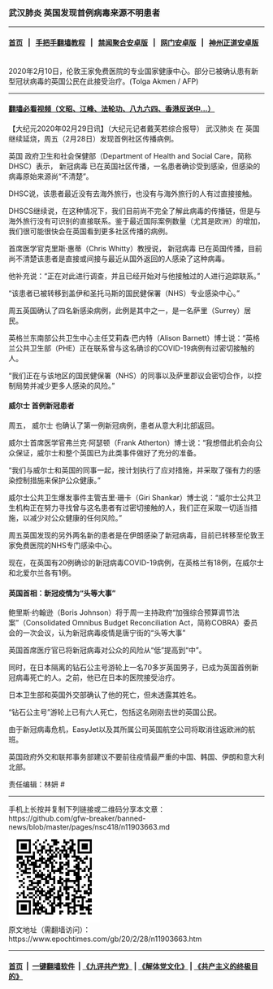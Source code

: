 ### 武汉肺炎 英国发现首例病毒来源不明患者
------------------------

#### [首页](https://github.com/gfw-breaker/banned-news/blob/master/README.md) &nbsp;&nbsp;|&nbsp;&nbsp; [手把手翻墙教程](https://github.com/gfw-breaker/guides/wiki) &nbsp;&nbsp;|&nbsp;&nbsp; [禁闻聚合安卓版](https://github.com/gfw-breaker/bn-android) &nbsp;&nbsp;|&nbsp;&nbsp; [网门安卓版](https://github.com/oGate2/oGate) &nbsp;&nbsp;|&nbsp;&nbsp; [神州正道安卓版](https://github.com/SzzdOgate/update) 



<div><img alt="" class="aligncenter wp-post-image" src="https://i.epochtimes.com/assets/uploads/2020/02/Wuhan-UK-Royal-Free-Hospital-1-600x400.jpg"/>
<div class="red16 caption">
 2020年2月10日，伦敦王家免费医院的专业国家健康中心。部分已被确认患有新型冠状病毒的英国公民在此接受治疗。(Tolga Akmen / AFP)
</div>
</div><hr/>

#### [翻墙必看视频（文昭、江峰、法轮功、八九六四、香港反送中...）](https://github.com/gfw-breaker/banned-news/blob/master/pages/link3.md)

<div><p>
 【大纪元2020年02月29日讯】（大纪元记者戴芙若综合报导）
 <ok href="https://www.epochtimes.com/gb/tag/%E6%AD%A6%E6%B1%89%E8%82%BA%E7%82%8E.html">
  武汉肺炎
 </ok>
 在
 <ok href="https://www.epochtimes.com/gb/tag/%E8%8B%B1%E5%9B%BD.html">
  英国
 </ok>
 继续延烧，周五（2月28日）发现首例社区传播病例。
</p>
<p>
 <ok href="https://www.epochtimes.com/gb/tag/%E8%8B%B1%E5%9B%BD.html">
  英国
 </ok>
 政府卫生和社会保健部（Department of Health and Social Care，简称DHSC）表示，
 <ok href="https://www.epochtimes.com/gb/tag/%E6%96%B0%E5%86%A0%E7%97%85%E6%AF%92.html">
  新冠病毒
 </ok>
 已在英国社区传播，一名患者确诊受到感染，但感染的病毒原始来源尚“不清楚”。
</p>
<p>
 DHSC说，该患者最近没有去海外旅行，也没有与海外旅行的人有过直接接触。
</p>
<p>
 DHSCS继续说，在这种情况下，我们目前尚不完全了解此病毒的传播链，但是与海外旅行没有可识别的直接联系。鉴于最近国际案例数量（尤其是欧洲）的增加，我们很可能很快会在英国看到更多社区传播的病例。
</p>
<p>
 首席医学官克里斯·惠蒂（Chris Whitty）教授说，
 <ok href="https://www.epochtimes.com/gb/tag/%E6%96%B0%E5%86%A0%E7%97%85%E6%AF%92.html">
  新冠病毒
 </ok>
 已在英国传播，目前尚不清楚该患者是直接或间接与最近从国外返回的人感染了这种病毒。
</p>
<p>
 他补充说：“正在对此进行调查，并且已经开始对与他接触过的人进行追踪联系。”
</p>
<p>
 “该患者已被转移到盖伊和圣托马斯的国民健保署（NHS）专业感染中心。”
</p>
<p>
 周五英国确认了四名新感染病例，此例是其中之一，是一名萨里（Surrey）居民。
</p>
<p>
 英格兰东南部公共卫生中心主任艾莉森·巴内特（Alison Barnett）博士说：“英格兰公共卫生部（PHE）正在联系曾与这名确诊的COVID-19病例有过密切接触的人。
</p>
<p>
 “我们正在与该地区的国民健保署（NHS）的同事以及萨里郡议会密切合作，以控制局势并减少更多人感染的风险。”
</p>
<h4>
 <strong>
  <ok href="https://www.epochtimes.com/gb/tag/%E5%A8%81%E5%B0%94%E5%A3%AB.html">
   威尔士
  </ok>
  首例新冠患者
 </strong>
</h4>
<p>
 周五，
 <ok href="https://www.epochtimes.com/gb/tag/%E5%A8%81%E5%B0%94%E5%A3%AB.html">
  威尔士
 </ok>
 也确认了第一例新冠病例，患者从意大利北部返回。
</p>
<p>
 威尔士首席医学官弗兰克·阿瑟顿（Frank Atherton）博士说：“我想借此机会向公众保证，威尔士和整个英国已为此类事件做好了充分的准备。
</p>
<p>
 “我们与威尔士和英国的同事一起，按计划执行了应对措施，并采取了强有力的感染控制措施来保护公众健康。”
</p>
<p>
 威尔士公共卫生爆发事件主管吉里·珊卡（Giri Shankar）博士说：“威尔士公共卫生机构正在努力寻找曾与这名患者有过密切接触的人，我们正在采取一切适当措施，以减少对公众健康的任何风险。”
</p>
<p>
 周五英国发现的另外两名新的患者是在伊朗感染了新冠病毒，目前已转移至伦敦王家免费医院的NHS专门感染中心。
</p>
<p>
 现在，在英国有20例确诊的新冠病毒COVID-19病例，在英格兰有18例，在威尔士和北爱尔兰各有1例。
</p>
<h4>
 <strong>
  英国首相：新冠疫情为“头等大事”
 </strong>
</h4>
<p>
 鲍里斯·约翰逊（Boris Johnson）将于周一主持政府“加强综合预算调节法案”（Consolidated Omnibus Budget Reconciliation Act，简称COBRA）委员会的一次会议，认为新冠病毒疫情是唐宁街的“头等大事”
</p>
<p>
 英国首席医疗官已将新冠病毒对公众的风险从“低”提高到“中”。
</p>
<p>
 同时，在日本隔离的钻石公主号游轮上一名70多岁英国男子，已成为英国首例新冠病毒死亡的人。之前，他已在日本的医院接受治疗。
</p>
<p>
 日本卫生部和英国外交部确认了他的死亡，但未透露其姓名。
</p>
<p>
 “钻石公主号”游轮上已有六人死亡，包括这名刚刚去世的英国公民。
</p>
<p>
 由于新冠病毒危机，EasyJet以及其所属公司英国航空公司将取消往返欧洲的航班。
</p>
<p>
 英国政府外交和联邦事务部建议不要前往疫情最严重的中国、韩国、伊朗和意大利北部。
</p>
<p>
 责任编辑：林妍 #
</p>
</div>
<hr/>
手机上长按并复制下列链接或二维码分享本文章：<br/>
https://github.com/gfw-breaker/banned-news/blob/master/pages/nsc418/n11903663.md <br/>
<a href='https://github.com/gfw-breaker/banned-news/blob/master/pages/nsc418/n11903663.md'><img src='https://github.com/gfw-breaker/banned-news/blob/master/pages/nsc418/n11903663.md.png'/></a> <br/>
原文地址（需翻墙访问）：https://www.epochtimes.com/gb/20/2/28/n11903663.htm


------------------------
#### [首页](https://github.com/gfw-breaker/banned-news/blob/master/README.md) &nbsp;|&nbsp; [一键翻墙软件](https://github.com/gfw-breaker/nogfw/blob/master/README.md) &nbsp;| [《九评共产党》](https://github.com/gfw-breaker/9ping.md/blob/master/README.md#九评之一评共产党是什么) | [《解体党文化》](https://github.com/gfw-breaker/jtdwh.md/blob/master/README.md) | [《共产主义的终极目的》](https://github.com/gfw-breaker/gczydzjmd.md/blob/master/README.md)


<img src='http://gfw-breaker.win/banned-news/pages/nsc418/n11903663.md' width='0px' height='0px'/>